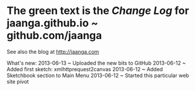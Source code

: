 The green text is the *Change Log* for
jaanga.github.io ~ github.com/jaanga
=================================================
See also the blog at http://jaanga.com

What's new:
2013-06-13 ~ Uploaded the new bits to GitHub
2013-06-12 ~ Added first sketch: xmlhttprequest2canvas
2013-06-12 ~ Added Sketchbook section to Main Menu
2013-06-12 ~ Started this particular web site pivot

